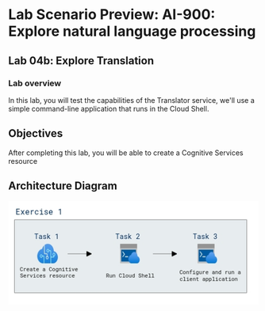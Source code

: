# Lab Scenario Preview: AI-900: Explore natural language processing

## Lab 04b: Explore Translation

### Lab overview

In this lab, you will test the capabilities of the Translator service, we'll use a simple command-line application that runs in the Cloud Shell.

## Objectives
  
After completing this lab, you will be able to create a Cognitive Services resource

## Architecture Diagram

  ![](media/Module4b.png)
